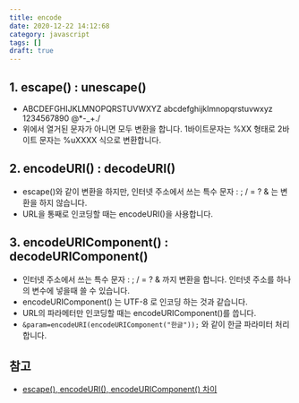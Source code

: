 ```yaml
---
title: encode
date: 2020-12-22 14:12:68
category: javascript
tags: []
draft: true
---
```


## 1. escape() : unescape()

- ABCDEFGHIJKLMNOPQRSTUVWXYZ abcdefghijklmnopqrstuvwxyz 1234567890 @\*-\_+./
- 위에서 열거된 문자가 아니면 모두 변환을 합니다. 1바이트문자는 %XX 형태로 2바이트 문자는 %uXXXX 식으로 변환합니다.

## 2. encodeURI() : decodeURI()

- escape()와 같이 변환을 하지만, 인터넷 주소에서 쓰는 특수 문자 : ; / = ? & 는 변환을 하지 않습니다.
- URL을 통째로 인코딩할 때는 encodeURI()을 사용합니다.

## 3. encodeURIComponent() : decodeURIComponent()

- 인터넷 주소에서 쓰는 특수 문자 : ; / = ? & 까지 변환을 합니다. 인터넷 주소를 하나의 변수에 넣을때 쓸 수 있습니다.
- encodeURIComponent() 는 UTF-8 로 인코딩 하는 것과 같습니다.
- URL의 파라메터만 인코딩할 때는 encodeURIComponent()를 씁니다.
- `&param=encodeURI(encodeURIComponent("한글"));` 와 같이 한글 파라미터 처리합니다.

## 참고

- [escape(), encodeURI(), encodeURIComponent() 차이](https://m.blog.naver.com/PostView.nhn?blogId=kim87838&logNo=110153927463&proxyReferer=https:%2F%2Fwww.google.com%2F)
